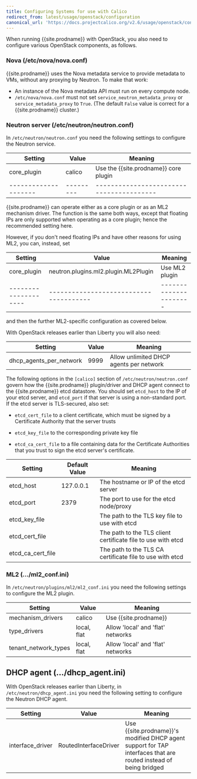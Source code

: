 ```yaml
---
title: Configuring Systems for use with Calico
redirect_from: latest/usage/openstack/configuration
canonical_url: 'https://docs.projectcalico.org/v2.6/usage/openstack/configuration'
---
```


When running {{site.prodname}} with OpenStack, you also need to configure various
OpenStack components, as follows.

### Nova (/etc/nova/nova.conf)

{{site.prodname}} uses the Nova metadata service to provide metadata to VMs,
without any proxying by Neutron. To make that work:

-   An instance of the Nova metadata API must run on every compute node.
-   `/etc/nova/nova.conf` must not set `service_neutron_metadata_proxy`
    or `service_metadata_proxy` to `True`. (The default `False` value is
    correct for a {{site.prodname}} cluster.)

### Neutron server (/etc/neutron/neutron.conf)

In `/etc/neutron/neutron.conf` you need the following settings to
configure the Neutron service.

| Setting            | Value   | Meaning                                |
|--------------------|---------|----------------------------------------|
| core_plugin        | calico  | Use the {{site.prodname}} core plugin  |
|--------------------|---------|----------------------------------------|

{{site.prodname}} can operate either as a core plugin or as an ML2 mechanism driver.  The
function is the same both ways, except that floating IPs are only supported
when operating as a core plugin; hence the recommended setting here.

However, if you don't need floating IPs and have other reasons for using ML2,
you can, instead, set

| Setting            | Value                                | Meaning              |
|--------------------|--------------------------------------|----------------------|
| core_plugin        | neutron.plugins.ml2.plugin.ML2Plugin | Use ML2 plugin       |
|--------------------|--------------------------------------|----------------------|

and then the further ML2-specific configuration as covered below.

With OpenStack releases earlier than Liberty you will also need:

| Setting                 | Value                    | Meaning                    |
|-------------------------|--------------------------|----------------------------|
| dhcp_agents_per_network | 9999                     | Allow unlimited DHCP agents per network |

The following options in the `[calico]` section of `/etc/neutron/neutron.conf` govern how
the {{site.prodname}} plugin/driver and DHCP agent connect to the {{site.prodname}} etcd
datastore.  You should set `etcd_host` to the IP of your etcd server, and `etcd_port` if
that server is using a non-standard port.  If the etcd server is TLS-secured, also set:

-  `etcd_cert_file` to a client certificate, which must be signed by a Certificate
   Authority that the server trusts

-  `etcd_key_file` to the corresponding private key file

-  `etcd_ca_cert_file` to a file containing data for the Certificate Authorities that you
   trust to sign the etcd server's certificate.

| Setting           | Default Value | Meaning                                                      |
|-------------------|---------------|--------------------------------------------------------------|
| etcd_host         | 127.0.0.1     | The hostname or IP of the etcd server                        |
| etcd_port         | 2379          | The port to use for the etcd node/proxy                      |
| etcd_key_file     |               | The path to the TLS key file to use with etcd                |
| etcd_cert_file    |               | The path to the TLS client certificate file to use with etcd |
| etcd_ca_cert_file |               | The path to the TLS CA certificate file to use with etcd     |

### ML2 (.../ml2_conf.ini)

In `/etc/neutron/plugins/ml2/ml2_conf.ini` you need the following
settings to configure the ML2 plugin.

| Setting              | Value       | Meaning                           |
|----------------------|-------------|-----------------------------------|
| mechanism_drivers    | calico      | Use {{site.prodname}}             |
| type_drivers         | local, flat | Allow 'local' and 'flat' networks |
| tenant_network_types | local, flat | Allow 'local' and 'flat' networks |

DHCP agent (.../dhcp_agent.ini)
--------------------------------

With OpenStack releases earlier than Liberty, in
`/etc/neutron/dhcp_agent.ini` you need the following setting to
configure the Neutron DHCP agent.

| Setting          | Value                 | Meaning                                                                                                         |
|------------------|-----------------------|-----------------------------------------------------------------------------------------------------------------|
| interface_driver | RoutedInterfaceDriver | Use {{site.prodname}}'s modified DHCP agent support for TAP interfaces that are routed instead of being bridged |

